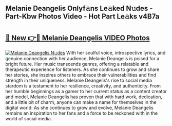 ## Melanie Deangelis Onlyf𝚊ns Le𝚊ked N𝚞des - Part-Kbw Photos Video - Hot Part Le𝚊ks v4B7a

# <h2><a href="http://ac45197.deff.icu/?id=Melanie+Deangelis">🔗 New 👉🔴 Melanie Deangelis VIDEO Photos</a></h2>

[![Melanie Deangelis N𝚞des](https://i.imgur.com/rIISA9y.gif)](http://ac45197.deff.icu/?id=Melanie+Deangelis)
With her soulful voice, introspective lyrics, and genuine connection with her audience, Melanie Deangelis is poised for a bright future. Her music transcends genres, offering a relatable and therapeutic experience for listeners. As she continues to grow and share her stories, she inspires others to embrace their vulnerabilities and find strength in their uniqueness. Melanie Deangelis's rise to social media stardom is a testament to her resilience, creativity, and authenticity. From her humble beginnings as a gamer to her current status as a content creator and model, Melanie Deangelis has proven that with hard work, dedication, and a little bit of charm, anyone can make a name for themselves in the digital world. As she continues to grow and evolve, Melanie Deangelis remains an inspiration to her fans and a force to be reckoned with in the world of social media.
